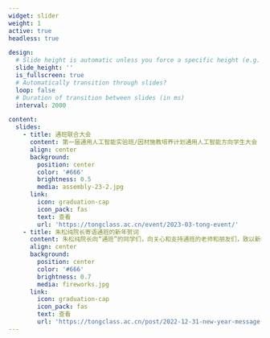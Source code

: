 ```yaml
---
widget: slider
weight: 1
active: true
headless: true

design:
  # Slide height is automatic unless you force a specific height (e.g. '400px')
  slide_height: ''
  is_fullscreen: true
  # Automatically transition through slides?
  loop: false
  # Duration of transition between slides (in ms)
  interval: 2000

content:
  slides:
    - title: 通班联合大会
      content: 第一届通用人工智能实验班/因材施教培养计划通用人工智能方向学生大会
      align: center
      background:
        position: center
        color: '#666'
        brightness: 0.5
        media: assembly-23-2.jpg
      link:
        icon: graduation-cap
        icon_pack: fas
        text: 查看
        url: 'https://tongclass.ac.cn/event/2023-03-tong-event/'
    - title: 朱松纯院长寄语通班的新年贺词
      content: 朱松纯院长向“通班”的同学们，向关心和支持通班的老师和朋友们，致以新年的祝福。
      align: center
      background:
        position: center
        color: '#666'
        brightness: 0.7
        media: fireworks.jpg
      link:
        icon: graduation-cap
        icon_pack: fas
        text: 查看
        url: 'https://tongclass.ac.cn/post/2022-12-31-new-year-message'
---
```

